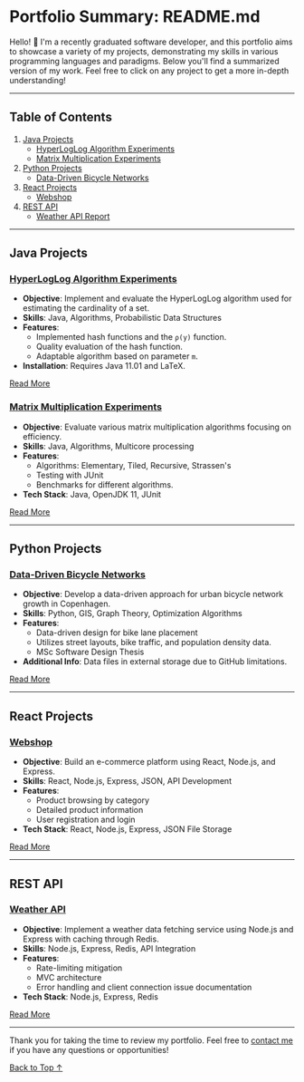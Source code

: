 # Portfolio Summary: README.md

Hello! 👋 I'm a recently graduated software developer, and this portfolio aims to showcase a variety of my projects, demonstrating my skills in various programming languages and paradigms. Below you'll find a summarized version of my work. Feel free to click on any project to get a more in-depth understanding!

---

## Table of Contents
1. [Java Projects](#java-projects)
    - [HyperLogLog Algorithm Experiments](#hyperloglog-algorithm-experiments)
    - [Matrix Multiplication Experiments](#matrix-multiplication-experiments)
2. [Python Projects](#python-projects)
    - [Data-Driven Bicycle Networks](#data-driven-bicycle-networks)
3. [React Projects](#react-projects)
    - [Webshop](#webshop)
4. [REST API](#rest-api)
    - [Weather API Report](#weather-api-report)

---

## Java Projects

### [HyperLogLog Algorithm Experiments](/Portfolio/Java/hyperloglog)
- **Objective**: Implement and evaluate the HyperLogLog algorithm used for estimating the cardinality of a set.
- **Skills**: Java, Algorithms, Probabilistic Data Structures
- **Features**:  
    - Implemented hash functions and the `ρ(y)` function.
    - Quality evaluation of the hash function.
    - Adaptable algorithm based on parameter `m`.
- **Installation**: Requires Java 11.01 and LaTeX.

[Read More](https://github.com/kristofgas/Portfolio/blob/master/Java/hyperloglog/README.md)


### [Matrix Multiplication Experiments](/Portfolio/Java/matrix_multiplication)
- **Objective**: Evaluate various matrix multiplication algorithms focusing on efficiency.
- **Skills**: Java, Algorithms, Multicore processing
- **Features**:  
    - Algorithms: Elementary, Tiled, Recursive, Strassen's
    - Testing with JUnit
    - Benchmarks for different algorithms.
- **Tech Stack**: Java, OpenJDK 11, JUnit

[Read More](https://github.com/kristofgas/Portfolio/blob/master/Java/matrix_multiplication/README.md)

---

## Python Projects

### [Data-Driven Bicycle Networks](/Portfolio/Python/data-driven-bicycle-networks)
- **Objective**: Develop a data-driven approach for urban bicycle network growth in Copenhagen.
- **Skills**: Python, GIS, Graph Theory, Optimization Algorithms
- **Features**:  
    - Data-driven design for bike lane placement
    - Utilizes street layouts, bike traffic, and population density data.
    - MSc Software Design Thesis
- **Additional Info**: Data files in external storage due to GitHub limitations.

[Read More](https://github.com/kristofgas/Portfolio/blob/master/Python/data-driven-bicycle-networks/README.md)

---

## React Projects

### [Webshop](/Portfolio/React/webshop)
- **Objective**: Build an e-commerce platform using React, Node.js, and Express.
- **Skills**: React, Node.js, Express, JSON, API Development
- **Features**:  
    - Product browsing by category
    - Detailed product information
    - User registration and login
- **Tech Stack**: React, Node.js, Express, JSON File Storage

[Read More](https://github.com/kristofgas/Portfolio/blob/master/React/webshop/README.md)

---

## REST API

### [Weather API](/Portfolio/Rest%20API/wAPI_caching)
- **Objective**: Implement a weather data fetching service using Node.js and Express with caching through Redis.
- **Skills**: Node.js, Express, Redis, API Integration
- **Features**:  
    - Rate-limiting mitigation
    - MVC architecture
    - Error handling and client connection issue documentation
- **Tech Stack**: Node.js, Express, Redis

[Read More](https://github.com/kristofgas/Portfolio/blob/master/Rest%20API/wAPI_caching/README.md)

---

Thank you for taking the time to review my portfolio. Feel free to [contact me](mailto:myemail@example.com) if you have any questions or opportunities!

[Back to Top ↑](#table-of-contents)
